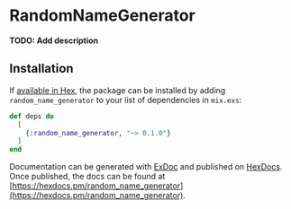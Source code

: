 # RandomNameGenerator

**TODO: Add description**

## Installation

If [available in Hex](https://hex.pm/docs/publish), the package can be installed
by adding `random_name_generator` to your list of dependencies in `mix.exs`:

```elixir
def deps do
  [
    {:random_name_generator, "~> 0.1.0"}
  ]
end
```

Documentation can be generated with [ExDoc](https://github.com/elixir-lang/ex_doc)
and published on [HexDocs](https://hexdocs.pm). Once published, the docs can
be found at [https://hexdocs.pm/random_name_generator](https://hexdocs.pm/random_name_generator).

